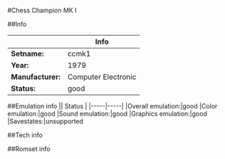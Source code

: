 #Chess Champion MK I

##Info

||Info|
|-----|-----|
|**Setname:**|ccmk1
|**Year:**|1979
|**Manufacturer:**|Computer Electronic
|**Status:**|good

##Emulation info
|| Status |
|-----|-----|
|Overall emulation:|good
|Color emulation:|good
|Sound emulation:|good
|Graphics emulation:|good
|Savestates:|unsupported

##Tech info

##Romset info

<!--- START OF EDITED COMMENT DO NOT TOUCH TEXT ABOVE-->
